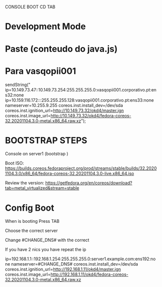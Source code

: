 # 
CONSOLE
BOOT CD
TAB
# Development Mode
# Paste (conteudo do java.js)
# Para vasqopii001

sendString(" ip=10.149.73.47::10.149.73.254:255.255.255.0:vasqopii001.corporativo.pt:ens32:none ip=10.159.116.172:::255.255.255.128:vasqopii001.corporativo.pt:ens33:none nameserver=10.255.9.255 coreos.inst.install_dev=/dev/sda coreos.inst.ignition_url=http://10.149.73.32/okd4/master.ign coreos.inst.image_url=http://10.149.73.32/okd4/fedora-coreos-32.20201104.3.0-metal.x86_64.raw.xz");

# BOOTSTRAP STEPS
Console on server1 (bootstrap ) <p>
Boot ISO: https://builds.coreos.fedoraproject.org/prod/streams/stable/builds/32.20201104.3.0/x86_64/fedora-coreos-32.20201104.3.0-live.x86_64.iso  <p>
Review the version: https://getfedora.org/en/coreos/download?tab=metal_virtualized&stream=stable <p>

# Config Boot
When is booting Press TAB <p>
Choose the correct server <p>
Change #CHANGE_DNS# with the correct <p>
If you have 2 nics you have repeat the ip <p>  

ip=192.168.1.1::192.168.1.254:255.255.255.0:server1.example.com:ens192:none  nameserver=#CHANGE_DNS# coreos.inst.install_dev=/dev/sda coreos.inst.ignition_url=http://192.168.1.11/okd4/master.ign coreos.inst.image_url=http://192.168.1.11/okd4/fedora-coreos-32.20201104.3.0-metal.x86_64.raw.xz
 <p>
